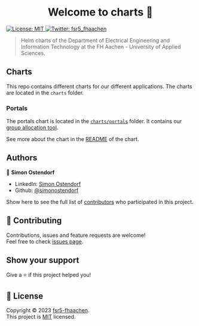 <h1 align="center">Welcome to charts 👋</h1>
<p>
  <a href="https://github.com/fsr5-fhaachen/charts/blob/main/LICENSE" target="_blank">
    <img alt="License: MIT" src="https://img.shields.io/github/license/fsr5-fhaachen/charts" />
  </a>
  <a href="https://twitter.com/fsr5_fhaachen" target="_blank">
    <img alt="Twitter: fsr5_fhaachen" src="https://img.shields.io/twitter/follow/fsr5_fhaachen.svg?style=social" />
  </a>
</p>

> Helm charts of the Department of Electrical Engineering and Information Technology at the FH Aachen - University of Applied Sciences.

## Charts

This repo contains different charts for our different applications. The charts are located in the `charts` folder. 

### Portals

The portals chart is located in the [`charts/portals`](./charts/portals/) folder. It contains our [group allocation tool](github.com/fsr5-fhaachen/portals). 

See more about the chart in the [README](./charts/portals/README.md) of the chart.

## Authors

👤 **Simon Ostendorf**

- LinkedIn: [Simon Ostendorf](https://www.linkedin.com/in/simonostendorf/)
- Github: [@simonostendorf](https://github.com/simonostendorf)

Show here to see the full list of [contributors](https://github.com/fsr5-fhaachen/charts/graphs/contributors) who participated in this project.

## 🤝 Contributing

Contributions, issues and feature requests are welcome!<br />Feel free to check [issues page](https://github.com/fsr5-fhaachen/charts/issues).

## Show your support

Give a ⭐️ if this project helped you!

## 📝 License

Copyright © 2023 [fsr5-fhaachen](https://github.com/fsr5-fhaachen).<br />
This project is [MIT](https://github.com/fsr5-fhaachen/charts/blob/main/LICENSE) licensed.
